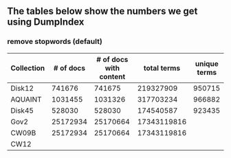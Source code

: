 ## The tables below show the numbers we get using DumpIndex


### remove stopwords (default)

Collection     | # of docs   | # of docs with content |  total terms | unique terms |
---------------|-------------|------------------------|--------------|--------------|
Disk12         | 741676      | 741675                 |  219327909   | 950715       |
AQUAINT        | 1031455     | 1031326                |  317703234   | 966882       |
Disk45         | 528030      | 528030                 |  174540587   | 923435       |
Gov2           | 25172934    | 25170664               |  17343119816 |              |
CW09B          | 25172934    | 25170664               |  17343119816 |              |
CW12           |             |                        |              |              |